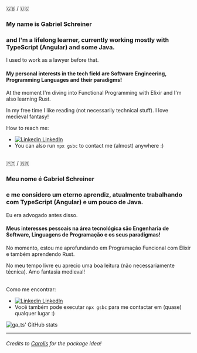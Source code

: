 
:uk: / :us:
### My name is **Gabriel Schreiner** 

### and I'm a lifelong learner, currently working mostly with TypeScript (Angular) and some Java. 
I used to work as a lawyer before that.

#### My personal interests in the tech field are Software Engineering, Programming Languages and their paradigms!
At the moment I'm diving into Functional Programming with Elixir and I'm also learning Rust.

In my free time I like reading (not necessarily technical stuff). I love medieval fantasy!

How to reach me:
  - [![Linkedin](https://i.stack.imgur.com/gVE0j.png) LinkedIn](https://www.linkedin.com/in/gabriel-schreiner)
  - You can also run `npx gsbc` to contact me (almost) anywhere :)
</br></br>

:portugal: / :brazil:
### Meu nome é **Gabriel Schreiner**

### e me considero um eterno aprendiz, atualmente trabalhando com TypeScript (Angular) e um pouco de Java.
Eu era advogado antes disso.

#### Meus interesses pessoais na área tecnológica são Engenharia de Software, Linguagens de Programação e os seus paradigmas!
No momento, estou me aprofundando em Programação Funcional com Elixir e também aprendendo Rust.

No meu tempo livre eu aprecio uma boa leitura (não necessariamente técnica). Amo fantasia medieval!
</br><br>

Como me encontrar:
  - [![Linkedin](https://i.stack.imgur.com/gVE0j.png) LinkedIn](https://www.linkedin.com/in/gabriel-schreiner)
  - Você também pode executar `npx gsbc` para me contactar em (quase) qualquer lugar :)

![ga_ts' GitHub stats](https://github-readme-stats.vercel.app/api?username=gsbcamargo&show_icons=true&theme=radical)

---



###### Credits to [Carolis](https://github.com/Carolis) for the package idea!
